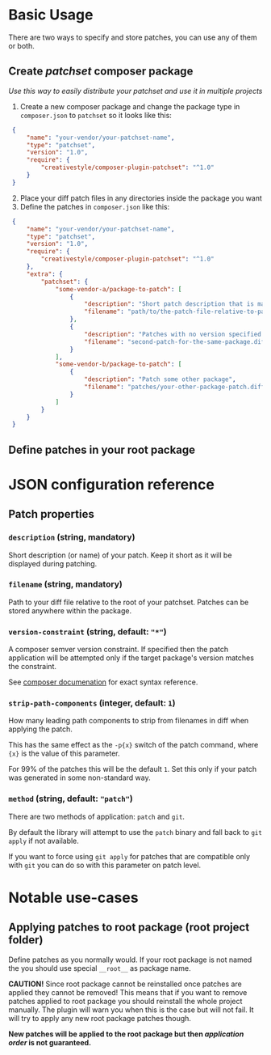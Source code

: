 # Basic Usage

There are two ways to specify and store patches, you can use any of them or both.

## Create *patchset* composer package

_Use this way to easily distribute your patchset and use it in multiple projects_

 1. Create a new composer package and change the package type in `composer.json` to `patchset` 
   so it looks like this:
   
   ```json
    {
        "name": "your-vendor/your-patchset-name",
        "type": "patchset",
        "version": "1.0",
        "require": {
            "creativestyle/composer-plugin-patchset": "^1.0"
        }
    } 
   ```
   
 2. Place your diff patch files in any directories inside the package you want
 3. Define the patches in `composer.json` like this:
   
   ```json
    {
        "name": "your-vendor/your-patchset-name",
        "type": "patchset",
        "version": "1.0",
        "require": {
            "creativestyle/composer-plugin-patchset": "^1.0"
        },
        "extra": {
            "patchset": {
                "some-vendor-a/package-to-patch": [
                    {
                        "description": "Short patch description that is mandatory",
                        "filename": "path/to/the-patch-file-relative-to-patchset-root.diff"
                    },
                    {
                        "description": "Patches with no version specified will be always applied",
                        "filename": "second-patch-for-the-same-package.diff"
                    }
                ],
                "some-vendor-b/package-to-patch": [
                    {
                        "description": "Patch some other package",
                        "filename": "patches/your-other-package-patch.diff",
                    }
                ]
            }
        }
    }
   ```   

## Define patches in your root package

# JSON configuration reference 

## Patch properties

### `description` (string, mandatory)

Short description (or name) of your patch. Keep it short as it will be displayed during patching.

### `filename` (string, mandatory)

Path to your diff file relative to the root of your patchset. Patches can be stored anywhere within
the package.

### `version-constraint` (string, default: `"*"`)

A composer semver version constraint. If specified then the patch application will be attempted 
only if the target package's version matches the constraint.

See [composer documenation](https://getcomposer.org/doc/articles/versions.md) for exact syntax reference.

### `strip-path-components` (integer, default: `1`)

How many leading path components to strip from filenames in diff when applying the patch.

This has the same effect as the `-p{x}` switch of the patch command, where `{x}` is the value of this parameter.

For 99% of the patches this will be the default `1`. Set this only if your patch was generated in some non-standard way.

### `method` (string, default: `"patch"`)

There are two methods of application: `patch` and `git`.

By default the library will attempt to use the `patch` binary and fall back to `git apply` if not available.

If you want to force using `git apply` for patches that are compatible only with `git` you can do so
with this parameter on patch level.

# Notable use-cases

## Applying patches to root package (root project folder)

Define patches as you normally would. If your root package is not named the you should use special
`__root__` as package name.

**CAUTION!** Since root package cannot be reinstalled once patches are applied they cannot be removed!
This means that if you want to remove patches applied to root package you should reinstall the whole
project manually. The plugin will warn you when this is the case but will not fail. It will try
to apply any new root package patches though.

__New patches will be applied to the root package but then _application order_ is not guaranteed.__

